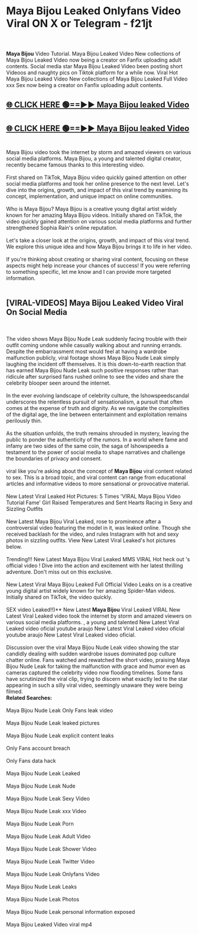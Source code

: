 <h1> Maya Bijou Leaked Onlyfans Video Viral ON X or Telegram - f21jt </h1>

# 
<br>
<strong>Maya Bijou</strong> Video Tutorial. Maya Bijou Leaked Video New collections of  Maya Bijou Leaked Video now being a creator on Fanfix uploading adult contents. Social media star Maya Bijou Leaked Video been posting short Videoos and naughty pics on Tiktok platform for a while now. Viral Hot Maya Bijou Leaked Video New collections of Maya Bijou Leaked Full Video xxx Sex now being a creator on Fanfix uploading adult contents.
<br>

## [🌐 CLICK HERE 🟢==►► Maya Bijou leaked Video ](https://onlyclips.site?title=Maya_Bijou&ref=git)


## [🌐 CLICK HERE 🟢==►► Maya Bijou leaked Video ](https://onlyclips.site?title=Maya_Bijou&ref=git)

<br>
Maya Bijou video took the internet by storm and amazed viewers on various social media platforms. Maya Bijou, a young and talented digital creator, recently became famous thanks to this interesting video.
<br><br>
First shared on TikTok, Maya Bijou video quickly gained attention on other social media platforms and took her online presence to the next level. Let's dive into the origins, growth, and impact of this viral trend by examining its concept, implementation, and unique impact on online communities.
<br><br>
Who is Maya Bijou? Maya Bijou is a creative young digital artist widely known for her amazing Maya Bijou videos. Initially shared on TikTok, the video quickly gained attention on various social media platforms and further strengthened Sophia Rain's online reputation.
<br><br>
Let's take a closer look at the origins, growth, and impact of this viral trend. We explore this unique idea and how Maya Bijou brings it to life in her video.
<br><br>
If you're thinking about creating or sharing viral content, focusing on these aspects might help increase your chances of success! If you were referring to something specific, let me know and I can provide more targeted information.
<br><br>
<h2>[VIRAL-VIDEOS] Maya Bijou Leaked Video Viral On Social Media</h2>
<br><br>
The video shows Maya Bijou Nude Leak suddenly facing trouble with their outfit coming undone while casually walking about and running errands. Despite the embarrassment most would feel at having a wardrobe malfunction publicly, viral footage shows Maya Bijou Nude Leak simply laughing the incident off themselves. It is this down-to-earth reaction that has earned Maya Bijou Nude Leak such positive responses rather than ridicule after surprised fans rushed online to see the video and share the celebrity blooper seen around the internet.
<br><br>
In the ever evolving landscape of celebrity culture, the Ishowspeedscandal underscores the relentless pursuit of sensationalism, a pursuit that often comes at the expense of truth and dignity. As we navigate the complexities of the digital age, the line between entertainment and exploitation remains perilously thin.
<br><br>
As the situation unfolds, the truth remains shrouded in mystery, leaving the public to ponder the authenticity of the rumors. In a world where fame and infamy are two sides of the same coin, the saga of Ishowspeedis a testament to the power of social media to shape narratives and challenge the boundaries of privacy and consent.
<br><br>
viral like you're asking about the concept of <strong>Maya Bijou</strong> viral content related to sex. This is a broad topic, and viral content can range from educational articles and informative videos to more sensational or provocative material.
<br><br>
New Latest Viral Leaked Hot Pictures: 5 Times 'VIRAL Maya Bijou Video Tutorial Fame' Girl Raised Temperatures and Sent Hearts Racing in Sexy and Sizzling Outfits
<br><br>
New Latest Maya Bijou Viral Leaked, rose to prominence after a controversial video featuring the model in it, was leaked online. Though she received backlash for the video, and rules Instagram with hot and sexy photos in sizzling outfits. View New Latest Viral Leaked's hot pictures below.
<br><br>
Trending!!! New Latest Maya Bijou Viral Leaked MMS VIRAL Hot heck out 's official video ! Dive into the action and excitement with her latest thrilling adventure. Don't miss out on this exclusive.
<br><br>
New Latest Viral Maya Bijou Leaked Full Official Video Leaks on  is a creative young digital artist widely known for her amazing Spider-Man videos. Initially shared on TikTok, the video quickly.
<br><br>
SEX video Leaked!!)** New Latest <strong>Maya Bijou</strong> Viral Leaked VIRAL New Latest Viral Leaked video took the internet by storm and amazed viewers on various social media platforms. , a young and talented New Latest Viral Leaked video oficial youtube araujo New Latest Viral Leaked video oficial youtube araujo New Latest Viral Leaked video oficial.
<br><br>
Discussion over the viral Maya Bijou Nude Leak video showing the star candidly dealing with sudden wardrobe issues dominated pop culture chatter online. Fans watched and rewatched the short video, praising Maya Bijou Nude Leak for taking the malfunction with grace and humor even as cameras captured the celebrity video now flooding timelines. Some fans have scrutinized the viral clip, trying to discern what exactly led to the star appearing in such a silly viral video, seemingly unaware they were being filmed.
<br>
<strong>Related Searches:</strong>
<br><br>
Maya Bijou Nude Leak Only Fans leak video
<br><br>
Maya Bijou Nude Leak leaked pictures
<br><br>
Maya Bijou Nude Leak explicit content leaks
<br><br>
Only Fans account breach
<br><br>
Only Fans data hack
<br><br>
Maya Bijou Nude Leak Leaked
<br><br>
Maya Bijou Nude Leak Nude
<br><br>
Maya Bijou Nude Leak Sexy Video
<br><br>
Maya Bijou Nude Leak xxx Video
<br><br>
Maya Bijou Nude Leak Porn
<br><br>
Maya Bijou Nude Leak Adult Video
<br><br>
Maya Bijou Nude Leak Shower Video
<br><br>
Maya Bijou Nude Leak Twitter Video
<br><br>
Maya Bijou Nude Leak Onlyfans Video
<br><br>
Maya Bijou Nude Leak Leaks
<br><br>
Maya Bijou Nude Leak Photos
<br><br>
Maya Bijou Nude Leak personal information exposed
<br><br>
Maya Bijou Leaked Video viral mp4